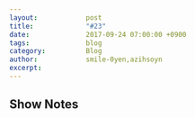 ```yaml
---
layout:            post
title:             "#23"
date:              2017-09-24 07:00:00 +0900
tags:              blog
category:          Blog
author:            smile-0yen,azihsoyn
excerpt:           
---
```


## Show Notes
